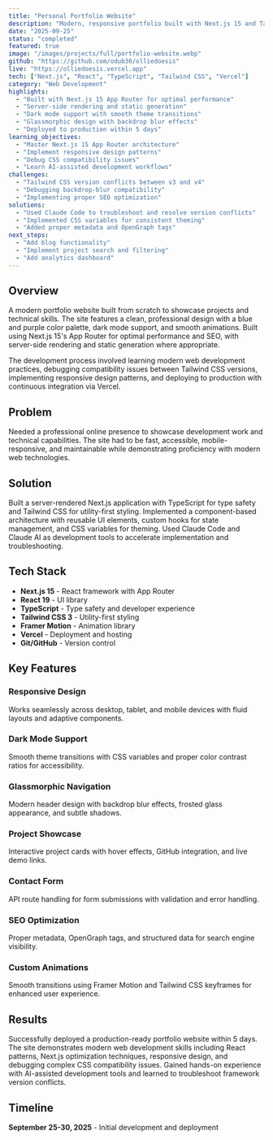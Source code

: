 ```yaml
---
title: "Personal Portfolio Website"
description: "Modern, responsive portfolio built with Next.js 15 and Tailwind CSS"
date: "2025-09-25"
status: "completed"
featured: true
image: "/images/projects/full/portfolio-website.webp"
github: "https://github.com/odub30/olliedoesis"
live: "https://olliedoesis.vercel.app"
tech: ["Next.js", "React", "TypeScript", "Tailwind CSS", "Vercel"]
category: "Web Development"
highlights:
  - "Built with Next.js 15 App Router for optimal performance"
  - "Server-side rendering and static generation"
  - "Dark mode support with smooth theme transitions"
  - "Glassmorphic design with backdrop blur effects"
  - "Deployed to production within 5 days"
learning_objectives:
  - "Master Next.js 15 App Router architecture"
  - "Implement responsive design patterns"
  - "Debug CSS compatibility issues"
  - "Learn AI-assisted development workflows"
challenges:
  - "Tailwind CSS version conflicts between v3 and v4"
  - "Debugging backdrop-blur compatibility"
  - "Implementing proper SEO optimization"
solutions:
  - "Used Claude Code to troubleshoot and resolve version conflicts"
  - "Implemented CSS variables for consistent theming"
  - "Added proper metadata and OpenGraph tags"
next_steps:
  - "Add blog functionality"
  - "Implement project search and filtering"
  - "Add analytics dashboard"
---
```


## Overview

A modern portfolio website built from scratch to showcase projects and technical skills. The site features a clean, professional design with a blue and purple color palette, dark mode support, and smooth animations. Built using Next.js 15's App Router for optimal performance and SEO, with server-side rendering and static generation where appropriate.

The development process involved learning modern web development practices, debugging compatibility issues between Tailwind CSS versions, implementing responsive design patterns, and deploying to production with continuous integration via Vercel.

## Problem

Needed a professional online presence to showcase development work and technical capabilities. The site had to be fast, accessible, mobile-responsive, and maintainable while demonstrating proficiency with modern web technologies.

## Solution

Built a server-rendered Next.js application with TypeScript for type safety and Tailwind CSS for utility-first styling. Implemented a component-based architecture with reusable UI elements, custom hooks for state management, and CSS variables for theming. Used Claude Code and Claude AI as development tools to accelerate implementation and troubleshooting.

## Tech Stack

- **Next.js 15** - React framework with App Router
- **React 19** - UI library
- **TypeScript** - Type safety and developer experience
- **Tailwind CSS 3** - Utility-first styling
- **Framer Motion** - Animation library
- **Vercel** - Deployment and hosting
- **Git/GitHub** - Version control

## Key Features

### Responsive Design
Works seamlessly across desktop, tablet, and mobile devices with fluid layouts and adaptive components.

### Dark Mode Support
Smooth theme transitions with CSS variables and proper color contrast ratios for accessibility.

### Glassmorphic Navigation
Modern header design with backdrop blur effects, frosted glass appearance, and subtle shadows.

### Project Showcase
Interactive project cards with hover effects, GitHub integration, and live demo links.

### Contact Form
API route handling for form submissions with validation and error handling.

### SEO Optimization
Proper metadata, OpenGraph tags, and structured data for search engine visibility.

### Custom Animations
Smooth transitions using Framer Motion and Tailwind CSS keyframes for enhanced user experience.

## Results

Successfully deployed a production-ready portfolio website within 5 days. The site demonstrates modern web development skills including React patterns, Next.js optimization techniques, responsive design, and debugging complex CSS compatibility issues. Gained hands-on experience with AI-assisted development tools and learned to troubleshoot framework version conflicts.

## Timeline

**September 25-30, 2025** - Initial development and deployment
